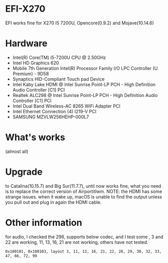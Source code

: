 # EFI-X270
EFI works fine for X270 I5 7200U, Opencore(0.9.2) and Mojave(10.14.6)

# Hardware
 * Intel(R) Core(TM) i5-7200U CPU @ 2.50GHz
 * Intel HD Graphics 620 
 * Mobile 7th Generation Intel(R) Processor Family I/O LPC Controller (U Premium) - 9D58
 * Synaptics HID-Compliant Touch pad Device
 * Intel Kaby Lake HDMI @ Intel Sunrise Point-LP PCH - High Definition Audio Controller [C1] PCI
 * Realtek ALC298 @ Intel Sunrise Point-LP PCH - High Definition Audio Controller [C1] PCI
 * Intel Dual Band Wireless-AC 8265 WiFi Adapter PCI
 * Intel Ethernet Connection (4) I219-V PCI
 * SAMSUNG MZVLW256HEHP-000L7
 
 # What's works
 (almost all)
 
 # Upgrade
 to Catalina(10.15.7) and Big Sur(11.7.7), until now works fine, what you need is to replace the correct version of Airportitlwm.
 NOTE: the HDMI has some strange issues. when it wake up, macOS is unable to find the output unless you pull out and plug in again the HDMI cable.
 
# Other information
for audio, I checked the 298, supports below codec, and I test some , 3 and 22 are working, 11, 13, 16, 21 are not working, others have not tested.

```0x100101, 0x100103, layout 3, 11, 13, 16, 21, 22, 28, 29, 30, 32, 33, 47, 66, 72, 99```
